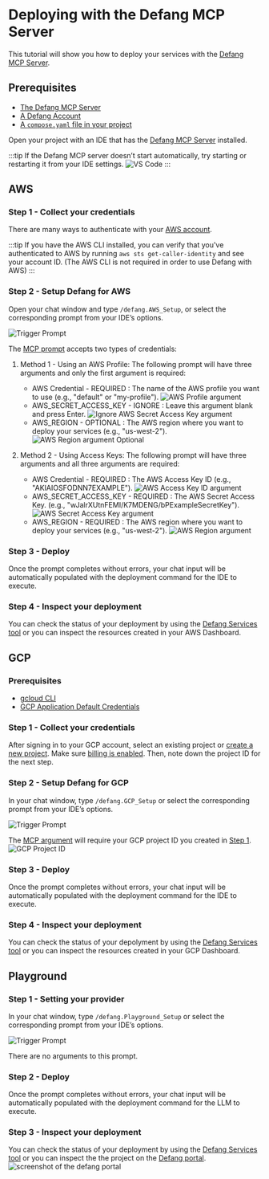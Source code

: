 # Deploying with the Defang MCP Server

This tutorial will show you how to deploy your services with the [Defang MCP Server](/docs/concepts/mcp.md).

## Prerequisites

- [The Defang MCP Server](/docs/concepts/mcp.md#installation)
- [A Defang Account](/docs/concepts/authentication)
- [A `compose.yaml` file in your project](https://docs.docker.com/compose/gettingstarted/)

Open your project with an IDE that has the [Defang MCP Server](/docs/concepts/mcp.md) installed.

:::tip
If the Defang MCP server doesn’t start automatically, try starting or restarting it from your IDE settings.
![VS Code](/img/prompts/start-server.png)
:::

## AWS

### Step 1 - Collect your credentials

There are many ways to authenticate with your [AWS account](https://docs.aws.amazon.com/cli/latest/userguide/cli-chap-authentication.html).

:::tip
If you have the AWS CLI installed, you can verify that you've authenticated to AWS by running `aws sts get-caller-identity` and see your account ID. (The AWS CLI is not required in order to use Defang with AWS)
:::

### Step 2 - Setup Defang for AWS

Open your chat window and type `/defang.AWS_Setup`, or select the corresponding prompt from your IDE’s options.

![Trigger Prompt](/img/prompts/aws-prompt.png)

The [MCP prompt](https://modelcontextprotocol.io/specification/2025-06-18/server/prompts) accepts two types of credentials:

1. Method 1 - Using an AWS Profile:
   The following prompt will have three arguments and only the first argument is required:

   - AWS Credential - REQUIRED : The name of the AWS profile you want to use (e.g., "default" or "my-profile"). ![AWS Profile argument](/img/prompts/aws-profile-arg.png)
   - AWS_SECRET_ACCESS_KEY - IGNORE : Leave this argument blank and press Enter. ![Ignore AWS Secret Access Key argument](/img/prompts/aws-ignore_secret.png)
   - AWS_REGION - OPTIONAL : The AWS region where you want to deploy your services (e.g., "us-west-2"). ![AWS Region argument Optional](/img/prompts/aws-optional-region.png)

2. Method 2 - Using Access Keys:
   The following prompt will have three arguments and all three arguments are required:

   - AWS Credential - REQUIRED : The AWS Access Key ID (e.g., "AKIAIOSFODNN7EXAMPLE"). ![AWS Access Key ID argument](/img/prompts/aws-access-key-arg.png)
   - AWS_SECRET_ACCESS_KEY - REQUIRED : The AWS Secret Access Key. (e.g., "wJalrXUtnFEMI/K7MDENG/bPExampleSecretKey").![AWS Secret Access Key argument](/img/prompts/aws-secret-key-arg.png)
   - AWS_REGION - REQUIRED : The AWS region where you want to deploy your services (e.g., "us-west-2"). ![AWS Region argument](/img/prompts/require-aws-region-arg.png)

### Step 3 - Deploy

Once the prompt completes without errors, your chat input will be automatically populated with the deployment command for the IDE to execute.

### Step 4 - Inspect your deployment

You can check the status of your deployment by using the [Defang Services tool](../concepts/mcp#services) or you can inspect the resources created in your AWS Dashboard.

## GCP

### Prerequisites

- [gcloud CLI](https://cloud.google.com/sdk/docs/install)
- [GCP Application Default Credentials](https://cloud.google.com/docs/authentication/set-up-adc-local-dev-environment)

### Step 1 - Collect your credentials

After signing in to your GCP account, select an existing project or [create a new project](https://developers.google.com/workspace/guides/create-project). Make sure [billing is enabled](https://cloud.google.com/billing/docs/how-to/modify-project). Then, note down the project ID for the next step.

### Step 2 - Setup Defang for GCP

In your chat window, type `/defang.GCP_Setup` or select the corresponding prompt from your IDE’s options.

![Trigger Prompt](/img/prompts/gcp-prompt.png)

The [MCP argument](https://modelcontextprotocol.io/specification/2025-06-18/server/prompts) will require your GCP project ID you created in [Step 1](#step-1---collect-your-credentials-1).
![GCP Project ID](/img/prompts/gcp-project-id.png)

### Step 3 - Deploy

Once the prompt completes without errors, your chat input will be automatically populated with the deployment command for the IDE to execute.

### Step 4 - Inspect your deployment

You can check the status of your depolyment by using the [Defang Services tool](../concepts/mcp#services) or you can inspect the resources created in your GCP Dashboard.

## Playground

### Step 1 - Setting your provider

In your chat window, type `/defang.Playground_Setup` or select the corresponding prompt from your IDE’s options.

![Trigger Prompt](/img/prompts/playground-prompt.png)

There are no arguments to this prompt.

### Step 2 - Deploy

Once the prompt completes without errors, your chat input will be automatically populated with the deployment command for the LLM to execute.

### Step 3 - Inspect your deployment

You can check the status of your deployment by using the [Defang Services tool](../concepts/mcp#services) or you can inspect the the project on the [Defang portal](https://portal.defang.io/projects).
![screenshot of the defang portal](/img/getting-started-portal.png)
